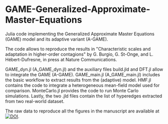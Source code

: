 # GAME-Generalized-Approximate-Master-Equations

Julia code implementing the Generalized Approximate Master Equations (GAME) model and its adaptive variant (A-GAME).

The code allows to reproduce the results in "Characteristic scales and adaptation in higher-order contagions" by G. Burgio, G. St-Onge, and L. Hébert-Dufresne, in press at Nature Communications. 

GAME_dyn.jl (A_GAME_dyn.jl) and the auxiliary files build.jld and DFT.jl allow to integrate the GAME (A-GAME). GAME_main.jl (A_GAME_main.jl) includes the basic workflow to extract results from the (adaptive) model. HMF.jl contains the code to integrate a heterogeneous mean-field model used for comparison. MonteCarlo.jl provides the code to run Monte Carlo simulations. Lastly, the two .jld files contain the list of hyperedges extracted from two real-world dataset.

The raw data to reproduce all the figures in the manuscript are available at [![DOI](https://zenodo.org/badge/DOI/10.5281/zenodo.14764963.svg)](https://doi.org/10.5281/zenodo.14764963).
